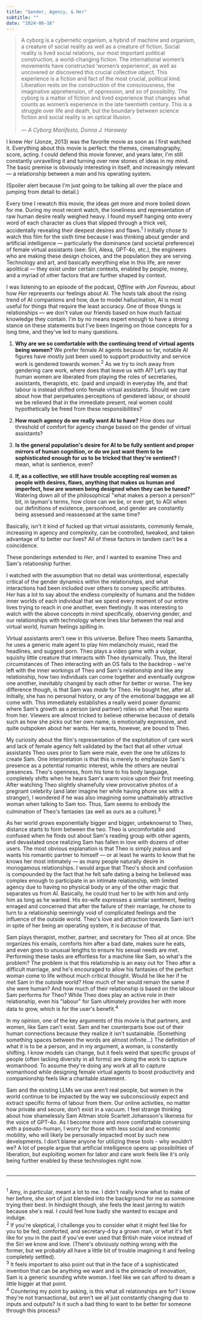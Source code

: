 ```yaml
---
title: "Gender, Agency, & Her"
subtitle: ""
date: "2024-06-16"
---
```


> A cyborg is a cybernetic organism, a hybrid of machine and organism, a creature of social reality as well as a creature of fiction. Social reality is lived social relations, our most important political construction, a world-changing fiction. The international women’s movements have constructed ‘women’s experience’, as well as uncovered or discovered this crucial collective object. This experience is a fiction and fact of the most crucial, political kind. Liberation rests on the construction of the consciousness, the imaginative apprehension, of oppression, and so of possibility. The cyborg is a matter of fiction and lived experience that changes what counts as women’s experience in the late twentieth century. This is a struggle over life and death, but the boundary between science fiction and social reality is an optical illusion.
<br/><br/>
> — *A Cyborg Manifesto, Donna J. Haraway*

I knew *Her* (Jonze, 2013) was the favorite movie as soon as I first watched it. Everything about this movie is perfect: the themes, cinematography, score, acting. I could defend this movie forever, and years later, I'm still constantly unravelling it and turning over new stones of ideas in my mind. The basic premise is obviously interesting in itself, and increasingly relevant — a relationship between a man and his operating system.

(Spoiler alert because I'm just going to be talking all over the place and jumping from detail to detail.)

Every time I rewatch this movie, the ideas get more and more boiled down for me. During my most recent watch, the loneliness and representation of raw human desire really weighed heavy. I found myself hanging onto every word of each character as clues that slipped through a thick veil, accidentally revealing their deepest desires and flaws.<sup>1</sup> I initially chose to watch this film for the sixth time because I was thinking about gender and artificial intelligence — particularly the dominance (and societal preference) of female virtual assistants (see: Siri, Alexa, GPT-4o, etc.), the engineers who are making these design choices, and the population they are serving. Technology and art, and basically everything else in this life, are never apolitical — they exist under certain contexts, enabled by people, money, and a myriad of other factors that are further shaped by context.

I was listening to an episode of the podcast, *Offline with Jon Favreau*, about how *Her* represents our feelings about AI. The hosts talk about the rising trend of AI companions and how, due to model hallucination, AI is most useful for things that require the least accuracy. One of those things is relationships — we don't value our friends based on how much factual knowledge they contain. I'm by no means expert enough to have a strong stance on these statements but I've been lingering on those concepts for a long time, and they've led to many questions.

1. **Why are we so comfortable with the continuing trend of virtual agents being women?** We prefer female AI agents because so far, notable AI figures have mostly just been used to support productivity and service work is gendered towards women.<sup>2</sup> As we try to inch away from gendering care work, where does that leave us with AI? Let’s say that human women are liberated from playing the roles of secretaries, assistants, therapists, etc. (paid and unpaid) in everyday life, and that labour is instead shifted onto female virtual assistants. Should we care about how that perpetuates perceptions of gendered labour, or should we be relieved that in the immediate present, real women could hypothetically be freed from these responsibilities?

2. **How much agency do we really want AI to have?** How does our threshold of comfort for agency change based on the gender of virtual assistants?

3. **Is the general population's desire for AI to be fully sentient and proper mirrors of human cognition, or do we just want them to be sophisticated enough for us to be tricked that they're sentient?** I mean, what is sentience, even?

4. **If, as a collective, we still have trouble accepting real women as people with desires, flaws, anything that makes us human and imperfect, how are women being designed when they can be tuned?** Watering down all of the philosophical "what makes a person a person?" bit, in layman's terms, how close can we be, or ever get, to AGI when our definitions of existence, personhood, and gender are constantly being assessed and reassessed at the same time?

Basically, isn't it kind of fucked up that virtual assistants, commonly female, increasing in agency and complexity, can be controlled, tweaked, and taken advantage of to better our lives? All of these factors in tandem can't be a coincidence.

These ponderings extended to *Her*, and I wanted to examine Theo and Sam's relationship further.

I watched with the assumption that no detail was unintentional, especially critical of the gender dynamics within the relationships, and what interactions had been included over others to convey specific attributes. *Her* has a lot to say about the endless complexity of humans and the hidden inner worlds of each individual that we spend every moment of our entire lives trying to reach in one another, even fleetingly. It was interesting to watch with the above concepts in mind specifically, observing gender, and our relationships with technology where lines blur between the real and virtual world, human feelings spilling in.

Virtual assistants aren't new in this universe. Before Theo meets Samantha, he uses a generic male agent to play him melancholy music, read the headlines, and suggest porn. Theo plays a video game with a vulgar, squishy little creature that interacts with Theo dynamically. Thus, the literal circumstances of Theo interacting with an OS falls to the backdrop - we're left with the inner workings of Theo and Sam's relationship and like any relationship, how two individuals can come together and eventually outgrow one another, inevitably changed by each other for better or worse. The key difference though, is that Sam was *made* for Theo. He bought her, after all. Initially, she has no personal history, or any of the emotional baggage we all come with. This immediately establishes a really weird power dynamic where Sam's growth as a person (and partner) relies on what Theo wants from her. Viewers are almost tricked to believe otherwise because of details such as how she picks out her own name, is emotionally expressive, and quite outspoken about her wants. Her wants, however, are bound to Theo.

My curiosity about the film's representation of the exploitation of care work and lack of female agency felt validated by the fact that all other virtual assistants Theo uses prior to Sam were male, even the one he utilizes to create Sam. One interpretation is that this is merely to emphasize Sam's presence as a potential romantic interest, while the others are neutral presences. Theo's openness, from his tone to his body language, completely shifts when he hears Sam's warm voice upon their first meeting. After watching Theo slightly shamefully view provocative photos of a pregnant celebrity (and later imagine her while having phone sex with a stranger), I wondered if he was also imagining some unattainably attractive woman when talking to Sam too. Thus, Sam seems to embody the culmination of Theo's fantasies (as well as ours as a culture).<sup>3</sup>

As her world grows exponentially bigger and bigger, unbeknownst to Theo, distance starts to form between the two. Theo is uncomfortable and confused when he finds out about Sam's reading group with other agents, and devastated once realizing Sam has fallen in love with dozens of other users. The most obvious explanation is that Theo is simply jealous and wants his romantic partner to himself — or at least he wants to know that he knows her most intimately — as many people naturally desire in monogamous relationships. I would argue that Theo's shock and confusion is compounded by the fact that he felt safe dating a being he believed was complex enough to participate in an intimate relationship, with limited agency due to having no physical body or any of the other magic that separates us from AI. Basically, he could trust her to be with him and only him as long as he wanted. His ex-wife expresses a similar sentiment, feeling enraged and concerned that after the failure of their marriage, he chose to turn to a relationship seemingly void of complicated feelings and the influence of the outside world. Theo's love and attraction towards Sam isn’t in spite of her being an operating system, it is *because* of that.

Sam plays therapist, mother, partner, and secretary for Theo all at once. She organizes his emails, comforts him after a bad date, makes sure he eats, and even goes to unusual lengths to ensure his sexual needs are met. Performing these tasks are effortless for a machine like Sam, so what's the problem? The problem is that this relationship is an easy out for Theo after a difficult marriage, and he's encouraged to allow his fantasies of the perfect woman come to life without much critical thought. Would he like her if he met Sam in the outside world? How much of her would remain the same if she were human? And how much of their relationship is based on the labour Sam performs for Theo? While Theo does play an active role in their relationship, even his "labour" for Sam ultimately provides her with more data to grow, which is for the user's benefit.<sup>4</sup>

In my opinion, one of the key arguments of this movie is that partners, and women, like Sam can't exist. Sam and her counterparts bow out of their human connections because they realize it isn't sustainable. (Something something spaces between the words are almost infinite...) The definition of what it is to be a person, and in my argument, a woman, is constantly shifting. I know models can change, but it feels weird that specific groups of people (often lacking diversity in all forms) are doing the work to capture womanhood. To assume they're doing any work at all to capture womanhood while designing female virtual agents to boost productivity and companionship feels like a charitable statement.

Sam and the existing LLMs we use aren't real people, but women in the world continue to be impacted by the way we subconsciously expect and extract specific forms of labour from them. Our online activities, no matter how private and secure, don’t exist in a vacuum. I feel strange thinking about how shamelessly Sam Altman stole Scarlett Johansson's likeness for the voice of GPT-4o. As I become more and more comfortable conversing with a pseudo-human, I worry for those with less social and economic mobility, who will likely be personally impacted most by such new developments. I don’t blame anyone for utilizing these tools - why wouldn’t we? A lot of people argue that artificial intelligence opens up possibilities of liberation, but exploiting women for labor and care work feels like it's only being further enabled by these technologies right now.
<br/>
<br/>
<hr>
<br/>
<sup>1</sup> Amy, in particular, meant a lot to me. I didn't really know what to make of her before, she sort of just blended into the background for me as someone trying their best. In hindsight though, she feels the least jarring to watch because she's real. I could feel how badly she wanted to escape and indulge.
<br/>
<sup>2</sup> If you're skeptical, I challenge you to consider what it might feel like for you to be fed, comforted, and secretary-d by a grown man, or what it's felt like for you in the past if you've ever used that British male voice instead of the Siri we know and love. (There's obviously nothing wrong with the former, but we probably all have a little bit of trouble imagining it and feeling completely settled).
<br/>
<sup>3</sup> It feels important to also point out that in the face of a sophisticated invention that can be anything we want and is the pinnacle of innovation, Sam is a generic sounding white woman. I feel like we can afford to dream a little bigger at that point.
<br/>
<sup>4</sup> Countering my point by asking, is this what all relationships are for? I know they're not transactional, but aren't we all just constantly changing due to inputs and outputs? Is it such a bad thing to want to be better for someone through this process?